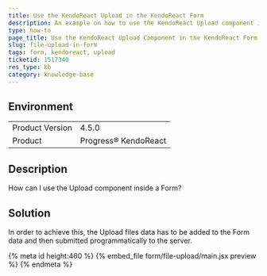 ```yaml
---
title: Use the KendoReact Upload in the KendoReact Form
description: An example on how to use the KendoReact Upload component in the KendoReact Form.
type: how-to
page_title: Use the KendoReact Upload Component in the KendoReact Form - KendoReact Form
slug: file-upload-in-form
tags: form, kendoreact, upload
ticketid: 1517340
res_type: kb
category: knowledge-base
---
```


## Environment

<table>
    <tbody>
	    <tr>
	    	<td>Product Version</td>
	    	<td>4.5.0</td>
	    </tr>
	    <tr>
	    	<td>Product</td>
	    	<td>Progress® KendoReact</td>
	    </tr>
    </tbody>
</table>


## Description

How can I use the Upload component inside a Form?

## Solution

In order to achieve this, the Upload files data has to be added to the Form data and then submitted programmatically to the server.


{% meta id height:460 %}
{% embed_file form/file-upload/main.jsx preview %}
{% endmeta %}
